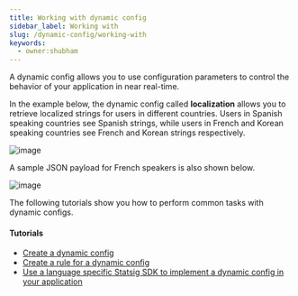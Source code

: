```yaml
---
title: Working with dynamic config
sidebar_label: Working with
slug: /dynamic-config/working-with
keywords:
  - owner:shubham
---
```

A dynamic config allows you to use configuration parameters to control the behavior of your application in near real-time. 

In the example below, 
the dynamic config called **localization** allows you to retrieve localized strings for users in different countries. 
Users in Spanish speaking countries see Spanish strings, while users in French and Korean speaking countries see French and Korean strings respectively. 


![image](https://user-images.githubusercontent.com/1315028/129110998-d2d1cb31-cd87-4f93-81f0-21ab64565763.png)


A sample JSON payload for French speakers is also shown below.

![image](https://user-images.githubusercontent.com/1315028/129111399-c3f0354e-f55d-43fc-b49c-f74eac89bc11.png)


The following tutorials show you how to perform common tasks with dynamic configs.

#### Tutorials
- [Create a dynamic config](/dynamic-config/create-new)
- [Create a rule for a dynamic config](/dynamic-config/add-rule)
- [Use a language specific Statsig SDK to implement a dynamic config in your application](/sdks/getting-started)
